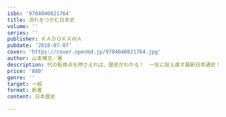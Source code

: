 ```yaml
---
isbn: '9784040821764'
title: 流れをつかむ日本史
volume: ''
series: ''
publisher: ＫＡＤＯＫＡＷＡ
pubdate: '2018-07-07'
cover: 'https://cover.openbd.jp/9784040821764.jpg'
author: 山本博文／著
description: 代の転換点を押さえれば、歴史がわかる！　一気に捉え直す最新日本通史！
price: '880'
genre: ''
target: 一般
format: 新書
content: 日本歴史

---
```

